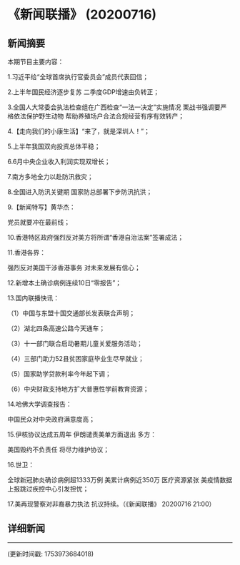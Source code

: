 # 《新闻联播》 (20200716)

## 新闻摘要

本期节目主要内容：

1.习近平给“全球首席执行官委员会”成员代表回信；

2.上半年国民经济逐步复苏 二季度GDP增速由负转正；

3.全国人大常委会执法检查组在广西检查“一法一决定”实施情况 栗战书强调要严格依法保护野生动物 帮助养殖场户合法合规经营有序有效转产；

4.【走向我们的小康生活】“来了，就是深圳人！”；

5.上半年我国双向投资总体平稳；

6.6月中央企业收入利润实现双增长；

7.南方多地全力以赴防汛救灾；

8.全国进入防汛关键期 国家防总部署下步防汛抗洪；

9.【新闻特写】黄华杰：

党员就要冲在最前线；

10.香港特区政府强烈反对美方将所谓“香港自治法案”签署成法；

11.香港各界：

强烈反对美国干涉香港事务 对未来发展有信心；

12.新增本土确诊病例连续10日“零报告”；

13.国内联播快讯：

（1）中国与东盟十国交通部长发表联合声明；

（2）湖北四条高速公路今天通车；

（3）十一部门联合启动暑期儿童关爱服务活动；

（4）三部门助力52县贫困家庭毕业生尽早就业；

（5）国家助学贷款利率今年起下调；

（6）中央财政支持地方扩大普惠性学前教育资源；

14.哈佛大学调查报告：

中国民众对中央政府满意度高；

15.伊核协议达成五周年 伊朗谴责美单方面退出 多方：

美国毁约不负责任 将尽力维护协议；

16.世卫：

全球新冠肺炎确诊病例超1333万例 美累计病例近350万 医疗资源紧张 美疫情数据上报跳过疾控中心引发担忧；

17.美再现警察对非裔暴力执法 抗议持续。（《新闻联播》 20200716 21:00）

## 详细新闻

---

(更新时间戳: 1753973684018)

